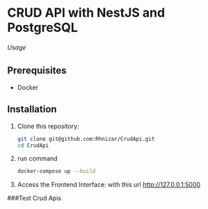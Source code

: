 # CRUD API with NestJS and PostgreSQL

###### Usage

## Prerequisites

- Docker

## Installation

1. Clone this repository:
    ```bash
    git clone git@github.com:Rhnizar/CrudApi.git
    cd CrudApi

2. run command 
    ```bash
    docker-compose up --build

3. Access the Frontend Interface:
    with this url http://127.0.0.1:5000

###Test Crud Apis

